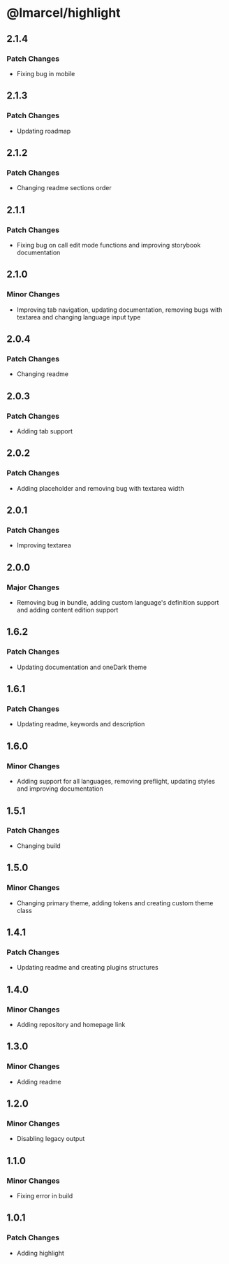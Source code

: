 # @lmarcel/highlight

## 2.1.4

### Patch Changes

- Fixing bug in mobile

## 2.1.3

### Patch Changes

- Updating roadmap

## 2.1.2

### Patch Changes

- Changing readme sections order

## 2.1.1

### Patch Changes

- Fixing bug on call edit mode functions and improving storybook documentation

## 2.1.0

### Minor Changes

- Improving tab navigation, updating documentation, removing bugs with textarea and changing language input type

## 2.0.4

### Patch Changes

- Changing readme

## 2.0.3

### Patch Changes

- Adding tab support

## 2.0.2

### Patch Changes

- Adding placeholder and removing bug with textarea width

## 2.0.1

### Patch Changes

- Improving textarea

## 2.0.0

### Major Changes

- Removing bug in bundle, adding custom language's definition support and adding content edition support

## 1.6.2

### Patch Changes

- Updating documentation and oneDark theme

## 1.6.1

### Patch Changes

- Updating readme, keywords and description

## 1.6.0

### Minor Changes

- Adding support for all languages, removing preflight, updating styles and improving documentation

## 1.5.1

### Patch Changes

- Changing build

## 1.5.0

### Minor Changes

- Changing primary theme, adding tokens and creating custom theme class

## 1.4.1

### Patch Changes

- Updating readme and creating plugins structures

## 1.4.0

### Minor Changes

- Adding repository and homepage link

## 1.3.0

### Minor Changes

- Adding readme

## 1.2.0

### Minor Changes

- Disabling legacy output

## 1.1.0

### Minor Changes

- Fixing error in build

## 1.0.1

### Patch Changes

- Adding highlight
